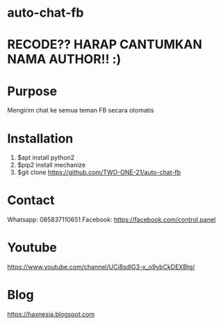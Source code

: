 # auto-chat-fb
# RECODE?? HARAP CANTUMKAN NAMA AUTHOR!! :)

# Purpose
Mengirim chat ke semua teman FB secara otomatis

# Installation
 1. $apt install python2
 2. $pip2 install mechanize
 3. $git clone https://github.com/TWO-ONE-21/auto-chat-fb
 
# Contact
  Whatsapp: 085837110651
  Facebook: https://facebook.com/controI.panel
  
# Youtube
https://www.youtube.com/channel/UCi8sdlG3-x_o9ybCkDEXBtg/

# Blog
https://haxnesia.blogspot.com
